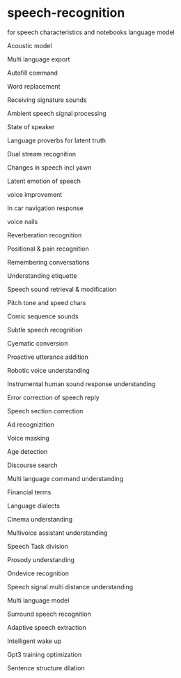 # speech-recognition
for speech characteristics
and notebooks
language model

Acoustic model 

Multi language export


Autofill command

Word replacement 

Receiving signature sounds

Ambient speech signal processing 

State of speaker

Language proverbs for latent truth

Dual stream recognition 

Changes in speech incl yawn

Latent emotion of speech

voice improvement 

In car navigation response 

voice nails

Reverberation recognition 

Positional & pain recognition 

Remembering conversations 

Understanding etiquette 

Speech sound retrieval & modification 

Pitch tone and speed chars

Comic sequence sounds

Subtle speech recognition 

Cyematic conversion 

Proactive utterance addition

Robotic voice understanding 

Instrumental human sound response understanding 

Error correction of speech reply

Speech section correction

Ad recognizition

Voice masking

Age detection 

Discourse search

Multi language command understanding 

Financial terms 

Language dialects

Cinema understanding 

Multivoice assistant understanding 

Speech Task division

Prosody understanding 

Ondevice recognition

Speech signal multi distance understanding 

Multi language model

Surround speech recognition 

Adaptive speech extraction 

Intelligent wake up 

Gpt3 training optimization 

Sentence structure dilation 

